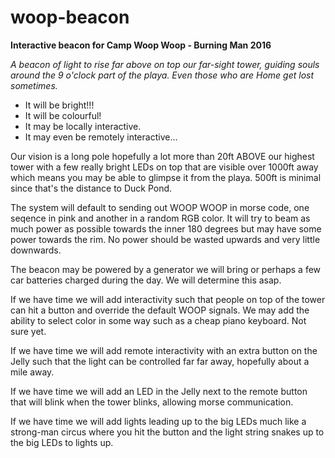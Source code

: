 # woop-beacon
**Interactive beacon for Camp Woop Woop - Burning Man 2016**

_A beacon of light to rise far above on top our far-sight tower, guiding souls around the 9 o'clock part of the playa.  Even those who are Home get lost sometimes._

- It will be bright!!!
- It will be colourful!
- It may be locally interactive.
- It may even be remotely interactive...

Our vision is a long pole hopefully a lot more than 20ft ABOVE our highest tower with a few really bright LEDs on top that are visible over 1000ft away which means you may be able to glimpse it from the playa.  500ft is minimal since that's the distance to Duck Pond.

The system will default to sending out WOOP WOOP in morse code, one seqence in pink and another in a random RGB color.  It will try to beam as much power as possible towards the inner 180 degrees but may have some power towards the rim.  No power should be wasted upwards and very little downwards.

The beacon may be powered by a generator we will bring or perhaps a few car batteries charged during the day.  We will determine this asap.

If we have time we will add interactivity such that people on top of the tower can hit a button and override the default WOOP signals.  We may add the ability to select color in some way such as a cheap piano keyboard.  Not sure yet.

If we have time we will add remote interactivity with an extra button on the Jelly such that the light can be controlled far far away, hopefully about a mile away.

If we have time we will add an LED in the Jelly next to the remote button that will blink when the tower blinks, allowing morse communication.

If we have time we will add lights leading up to the big LEDs much like a strong-man circus where you hit the button and the light string snakes up to the big LEDs to lights up.
